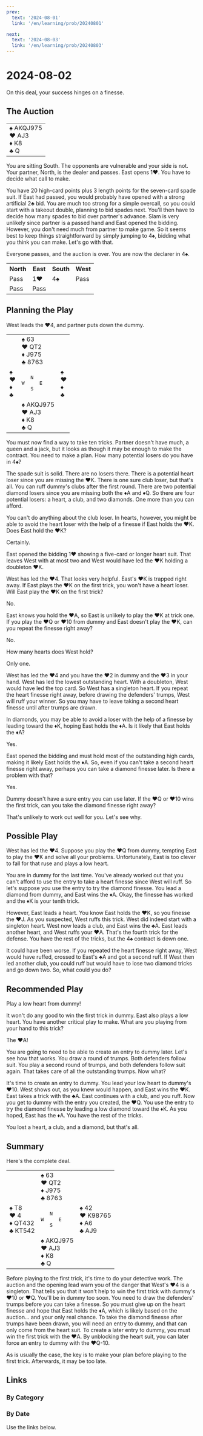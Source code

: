 ```yaml
---
prev:
  text: '2024-08-01'
  link: '/en/learning/prob/20240801'

next:
  text: '2024-08-03'
  link: '/en/learning/prob/20240803'
---
```


# 2024-08-02

On this deal, your success hinges on a finesse.

<Badge type="warning" text="Play"/>

## The Auction

<table class="hand">
	<tr>
		<td>♠ AKQJ975<br>♥ AJ3<br>♦ K8<br>♣ Q</td>
	</tr>
</table>

You are sitting South. The opponents are vulnerable and your side is not. Your partner, North, is the dealer and passes. East opens 1♥. You have to decide what call to make.

You have 20 high-card points plus 3 length points for the seven-card spade suit. If East had passed, you would probably have opened with a strong artificial 2♣ bid. You are much too strong for a simple overcall, so you could start with a takeout double, planning to bid spades next. You'll then have to decide how many spades to bid over partner's advance. Slam is very unlikely since partner is a passed hand and East opened the bidding. However, you don't need much from partner to make game. So it seems best to keep things straightforward by simply jumping to 4♠, bidding what you think you can make. Let's go with that.

Everyone passes, and the auction is over. You are now the declarer in 4♠.

<table class="auction">
	<tr>
		<th>North</th>
		<th>East</th>
		<th>South</th>
		<th>West</th>
	</tr>
	<tr>
		<td>Pass</td>
		<td>1♥</td>
		<td>4♠</td>
		<td>Pass</td>
	</tr>
	<tr>
		<td>Pass</td>
		<td>Pass</td>
		<td></td>
		<td></td>
	</tr>
</table>

## Planning the Play

West leads the ♥4, and partner puts down the dummy.

<table class="deal">
	<tr>
		<td></td>
		<td>♠ 63<br>♥ QT2<br>♦ J975<br>♣ 8763</td>
		<td></td>
	</tr>
	<tr>
		<td>♠ <br>♥ <br>♦ <br>♣ </td>
		<td><pre>   N<br>W     E<br>   S</pre></td>
		<td>♠ <br>♥ <br>♦ <br>♣ </td>
	</tr>
	<tr>
		<td></td>
		<td>♠ AKQJ975<br>♥ AJ3<br>♦ K8<br>♣ Q</td>
		<td></td>
	</tr>
</table>

You must now find a way to take ten tricks. Partner doesn't have much, a queen and a jack, but it looks as though it may be enough to make the contract. You need to make a plan. How many potential losers do you have in 4♠?

The spade suit is solid. There are no losers there. There is a potential heart loser since you are missing the ♥K. There is one sure club loser, but that's all. You can ruff dummy's clubs after the first round. There are two potential diamond losers since you are missing both the ♦A and ♦Q. So there are four potential losers: a heart, a club, and two diamonds. One more than you can afford.

You can't do anything about the club loser. In hearts, however, you might be able to avoid the heart loser with the help of a finesse if East holds the ♥K. Does East hold the ♥K?

Certainly.

East opened the bidding 1♥ showing a five-card or longer heart suit. That leaves West with at most two and West would have led the ♥K holding a doubleton ♥K.

West has led the ♥4. That looks very helpful. East's ♥K is trapped right away. If East plays the ♥K on the first trick, you won't have a heart loser. Will East play the ♥K on the first trick?

No.

East knows you hold the ♥A, so East is unlikely to play the ♥K at trick one. If you play the ♥Q or ♥10 from dummy and East doesn't play the ♥K, can you repeat the finesse right away?

No.

How many hearts does West hold?

Only one.

West has led the ♥4 and you have the ♥2 in dummy and the ♥3 in your hand. West has led the lowest outstanding heart. With a doubleton, West would have led the top card. So West has a singleton heart. If you repeat the heart finesse right away, before drawing the defenders' trumps, West will ruff your winner. So you may have to leave taking a second heart finesse until after trumps are drawn.

In diamonds, you may be able to avoid a loser with the help of a finesse by leading toward the ♦K, hoping East holds the ♦A. Is it likely that East holds the ♦A?

Yes.

East opened the bidding and must hold most of the outstanding high cards, making it likely East holds the ♦A. So, even if you can't take a second heart finesse right away, perhaps you can take a diamond finesse later. Is there a problem with that?

Yes.

Dummy doesn't have a sure entry you can use later. If the ♥Q or ♥10 wins the first trick, can you take the diamond finesse right away?

That's unlikely to work out well for you. Let's see why.

## Possible Play

West has led the ♥4. Suppose you play the ♥Q from dummy, tempting East to play the ♥K and solve all your problems. Unfortunately, East is too clever to fall for that ruse and plays a low heart.

You are in dummy for the last time. You've already worked out that you can't afford to use the entry to take a heart finesse since West will ruff. So let's suppose you use the entry to try the diamond finesse. You lead a diamond from dummy, and East wins the ♦A. Okay, the finesse has worked and the ♦K is your tenth trick.

However, East leads a heart. You know East holds the ♥K, so you finesse the ♥J. As you suspected, West ruffs this trick. West did indeed start with a singleton heart. West now leads a club, and East wins the ♣A. East leads another heart, and West ruffs your ♥A. That's the fourth trick for the defense. You have the rest of the tricks, but the 4♠ contract is down one.

It could have been worse. If you repeated the heart finesse right away, West would have ruffed, crossed to East's ♣A and got a second ruff. If West then led another club, you could ruff but would have to lose two diamond tricks and go down two. So, what could you do?

## Recommended Play

Play a low heart from dummy!

It won't do any good to win the first trick in dummy. East also plays a low heart. You have another critical play to make. What are you playing from your hand to this trick?

The ♥A!

You are going to need to be able to create an entry to dummy later. Let's see how that works. You draw a round of trumps. Both defenders follow suit. You play a second round of trumps, and both defenders follow suit again. That takes care of all the outstanding trumps. Now what?

It's time to create an entry to dummy. You lead your low heart to dummy's ♥10. West shows out, as you knew would happen, and East wins the ♥K. East takes a trick with the ♣A. East continues with a club, and you ruff. Now you get to dummy with the entry you created, the ♥Q. You use the entry to try the diamond finesse by leading a low diamond toward the ♦K. As you hoped, East has the ♦A. You have the rest of the tricks.

You lost a heart, a club, and a diamond, but that's all.

## Summary

Here's the complete deal.

<table class="deal">
	<tr>
		<td></td>
		<td>♠ 63<br>♥ QT2<br>♦ J975<br>♣ 8763</td>
		<td></td>
	</tr>
	<tr>
		<td>♠ T8<br>♥ 4<br>♦ QT432<br>♣ KT542</td>
		<td><pre>   N<br>W     E<br>   S</pre></td>
		<td>♠ 42<br>♥ K98765<br>♦ A6<br>♣ AJ9</td>
	</tr>
	<tr>
		<td></td>
		<td>♠ AKQJ975<br>♥ AJ3<br>♦ K8<br>♣ Q</td>
		<td></td>
	</tr>
</table>

Before playing to the first trick, it's time to do your detective work. The auction and the opening lead warn you of the danger that West's ♥4 is a singleton. That tells you that it won't help to win the first trick with dummy's ♥10 or ♥Q. You'll be in dummy too soon. You need to draw the defenders' trumps before you can take a finesse. So you must give up on the heart finesse and hope that East holds the ♦A, which is likely based on the auction... and your only real chance. To take the diamond finesse after trumps have been drawn, you will need an entry to dummy, and that can only come from the heart suit. To create a later entry to dummy, you must win the first trick with the ♥A. By unblocking the heart suit, you can later force an entry to dummy with the ♥Q-10.

As is usually the case, the key is to make your plan before playing to the first trick. Afterwards, it may be too late.

## Links

[<Badge type="tip" text="Go to Practice"/>](/en/practice/prob/20240802)

### By Category

[<Badge type="tip" text="<--"/>](/en/learning/prob/20240801)
[<Badge type="tip" text="Calendar"/>](/en/learning/calendar/202408)
[<Badge type="tip" text="-->"/>](/en/learning/prob/20240803)

### By Date

Use the links below.
